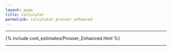 ```yaml
---
layout: page
title: Calculator
permalink: calculator_prosser_enhanced
---
```


___

{% include cost_estimates/Prosser_Enhanced.html %}

___


